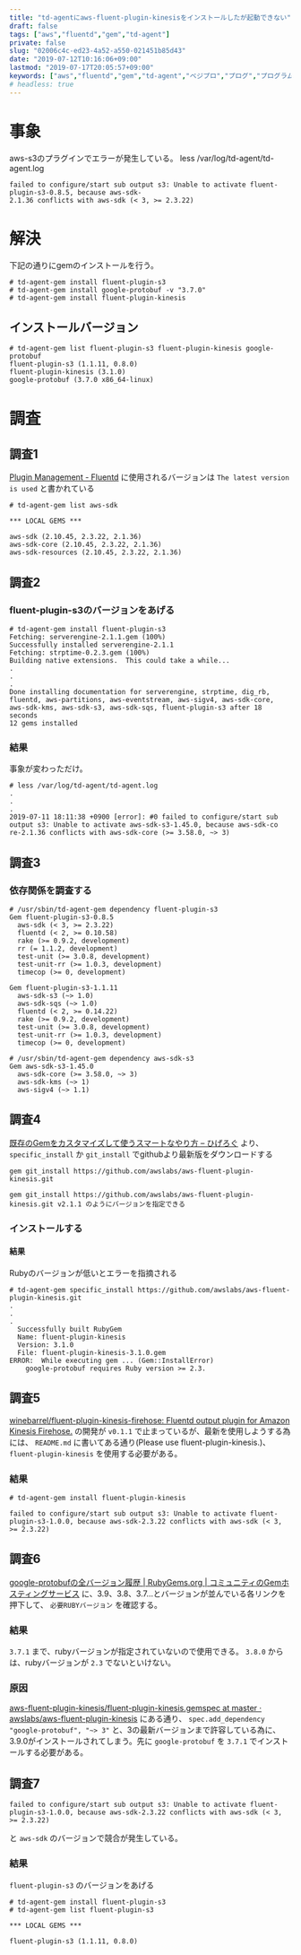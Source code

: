 ```yaml
---
title: "td-agentにaws-fluent-plugin-kinesisをインストールしたが起動できない"
draft: false
tags: ["aws","fluentd","gem","td-agent"]
private: false
slug: "02006c4c-ed23-4a52-a550-021451b85d43"
date: "2019-07-12T10:16:06+09:00"
lastmod: "2019-07-17T20:05:57+09:00"
keywords: ["aws","fluentd","gem","td-agent","ベジプロ","プログ","プログラム"]
# headless: true
---
```


# 事象
aws-s3のプラグインでエラーが発生している。
less /var/log/td-agent/td-agent.log
```
failed to configure/start sub output s3: Unable to activate fluent-plugin-s3-0.8.5, because aws-sdk-
2.1.36 conflicts with aws-sdk (< 3, >= 2.3.22)
```

# 解決
下記の通りにgemのインストールを行う。
```
# td-agent-gem install fluent-plugin-s3
# td-agent-gem install google-protobuf -v "3.7.0"
# td-agent-gem install fluent-plugin-kinesis
```

## インストールバージョン
```
# td-agent-gem list fluent-plugin-s3 fluent-plugin-kinesis google-protobuf
fluent-plugin-s3 (1.1.11, 0.8.0)
fluent-plugin-kinesis (3.1.0)
google-protobuf (3.7.0 x86_64-linux)
```

# 調査
## 調査1
[Plugin Management - Fluentd](https://docs.fluentd.org/deployment/plugin-management#fluent-gem-list-shows-multiple-plugin-versions-which-version-is-used)
に使用されるバージョンは `The latest version is used` と書かれている

```
# td-agent-gem list aws-sdk

*** LOCAL GEMS ***

aws-sdk (2.10.45, 2.3.22, 2.1.36)
aws-sdk-core (2.10.45, 2.3.22, 2.1.36)
aws-sdk-resources (2.10.45, 2.3.22, 2.1.36)
```

## 調査2
### fluent-plugin-s3のバージョンをあげる
```
# td-agent-gem install fluent-plugin-s3
Fetching: serverengine-2.1.1.gem (100%)
Successfully installed serverengine-2.1.1
Fetching: strptime-0.2.3.gem (100%)
Building native extensions.  This could take a while...
.
.
.
Done installing documentation for serverengine, strptime, dig_rb, fluentd, aws-partitions, aws-eventstream, aws-sigv4, aws-sdk-core, aws-sdk-kms, aws-sdk-s3, aws-sdk-sqs, fluent-plugin-s3 after 18 seconds
12 gems installed
```

### 結果
事象が変わっただけ。
```
# less /var/log/td-agent/td-agent.log
.
.
.
2019-07-11 18:11:38 +0900 [error]: #0 failed to configure/start sub output s3: Unable to activate aws-sdk-s3-1.45.0, because aws-sdk-co
re-2.1.36 conflicts with aws-sdk-core (>= 3.58.0, ~> 3)
```

## 調査3
### 依存関係を調査する
```
# /usr/sbin/td-agent-gem dependency fluent-plugin-s3
Gem fluent-plugin-s3-0.8.5
  aws-sdk (< 3, >= 2.3.22)
  fluentd (< 2, >= 0.10.58)
  rake (>= 0.9.2, development)
  rr (= 1.1.2, development)
  test-unit (>= 3.0.8, development)
  test-unit-rr (>= 1.0.3, development)
  timecop (>= 0, development)

Gem fluent-plugin-s3-1.1.11
  aws-sdk-s3 (~> 1.0)
  aws-sdk-sqs (~> 1.0)
  fluentd (< 2, >= 0.14.22)
  rake (>= 0.9.2, development)
  test-unit (>= 3.0.8, development)
  test-unit-rr (>= 1.0.3, development)
  timecop (>= 0, development)

# /usr/sbin/td-agent-gem dependency aws-sdk-s3
Gem aws-sdk-s3-1.45.0
  aws-sdk-core (>= 3.58.0, ~> 3)
  aws-sdk-kms (~> 1)
  aws-sigv4 (~> 1.1)
```

## 調査4
[既存のGemをカスタマイズして使うスマートなやり方 – ひげろぐ](https://higelog.brassworks.jp/2212)
より、
`specific_install` か `git_install` でgithubより最新版をダウンロードする

```
gem git_install https://github.com/awslabs/aws-fluent-plugin-kinesis.git
```
```!
gem git_install https://github.com/awslabs/aws-fluent-plugin-kinesis.git v2.1.1 のようにバージョンを指定できる
```

### インストールする
#### 結果
Rubyのバージョンが低いとエラーを指摘される

```
# td-agent-gem specific_install https://github.com/awslabs/aws-fluent-plugin-kinesis.git
.
.
.
  Successfully built RubyGem
  Name: fluent-plugin-kinesis
  Version: 3.1.0
  File: fluent-plugin-kinesis-3.1.0.gem
ERROR:  While executing gem ... (Gem::InstallError)
    google-protobuf requires Ruby version >= 2.3.
```


## 調査5
[winebarrel/fluent-plugin-kinesis-firehose: Fluentd output plugin for Amazon Kinesis Firehose.](https://github.com/winebarrel/fluent-plugin-kinesis-firehose)
の開発が `v0.1.1` で止まっているが、最新を使用しようする為には、
`README.md` に書いてある通り(Please use fluent-plugin-kinesis.)、`fluent-plugin-kinesis` を使用する必要がある。

### 結果
```
# td-agent-gem install fluent-plugin-kinesis
```
`failed to configure/start sub output s3: Unable to activate fluent-plugin-s3-1.0.0, because aws-sdk-2.3.22 conflicts with aws-sdk (< 3, >= 2.3.22)`

## 調査6
[google-protobufの全バージョン履歴 | RubyGems.org | コミュニティのGemホスティングサービス](https://rubygems.org/gems/google-protobuf/versions)
に、3.9、3.8、3.7...とバージョンが並んでいる各リンクを押下して、 `必要RUBYバージョン` を確認する。

### 結果
`3.7.1` まで、rubyバージョンが指定されていないので使用できる。
`3.8.0` からは、rubyバージョンが `2.3` でないといけない。

### 原因
[aws-fluent-plugin-kinesis/fluent-plugin-kinesis.gemspec at master · awslabs/aws-fluent-plugin-kinesis](https://github.com/awslabs/aws-fluent-plugin-kinesis/blob/master/fluent-plugin-kinesis.gemspec#L50)
にある通り、 `spec.add_dependency "google-protobuf", "~> 3"` と、3の最新バージョンまで許容している為に、3.9.0がインストールされてしまう。先に `google-protobuf` を `3.7.1` でインストールする必要がある。

## 調査7
`failed to configure/start sub output s3: Unable to activate fluent-plugin-s3-1.0.0, because aws-sdk-2.3.22 conflicts with aws-sdk (< 3, >= 2.3.22)`

と `aws-sdk` のバージョンで競合が発生している。

### 結果
`fluent-plugin-s3` のバージョンをあげる
```
# td-agent-gem install fluent-plugin-s3
# td-agent-gem list fluent-plugin-s3

*** LOCAL GEMS ***

fluent-plugin-s3 (1.1.11, 0.8.0)
```
